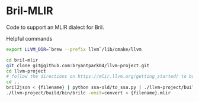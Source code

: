 # Bril-MLIR

Code to support an MLIR dialect for Bril.


Helpful commands
```bash
export LLVM_DIR=`brew --prefix llvm`/lib/cmake/llvm

cd bril-mlir
git clone git@github.com:bryantpark04/llvm-project.git
cd llvm-project
# follow the directions on https://mlir.llvm.org/getting_started/ to build MLIR - this will take a while
cd ..
bril2json < {filename} | python ssa-old/to_ssa.py | ./llvm-project/build/bin/brilc -emit=mlir > {filename}.mlir
./llvm-project/build/bin/brilc -emit=convert < {filename}.mlir
```
